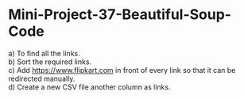 # Mini-Project-37-Beautiful-Soup-Code

a) To find all the links.<br>
b) Sort the required links.<br>
c) Add https://www.flipkart.com in front of every link so that it can be redirected manually.<br>
d) Create a new CSV file another column as links.
